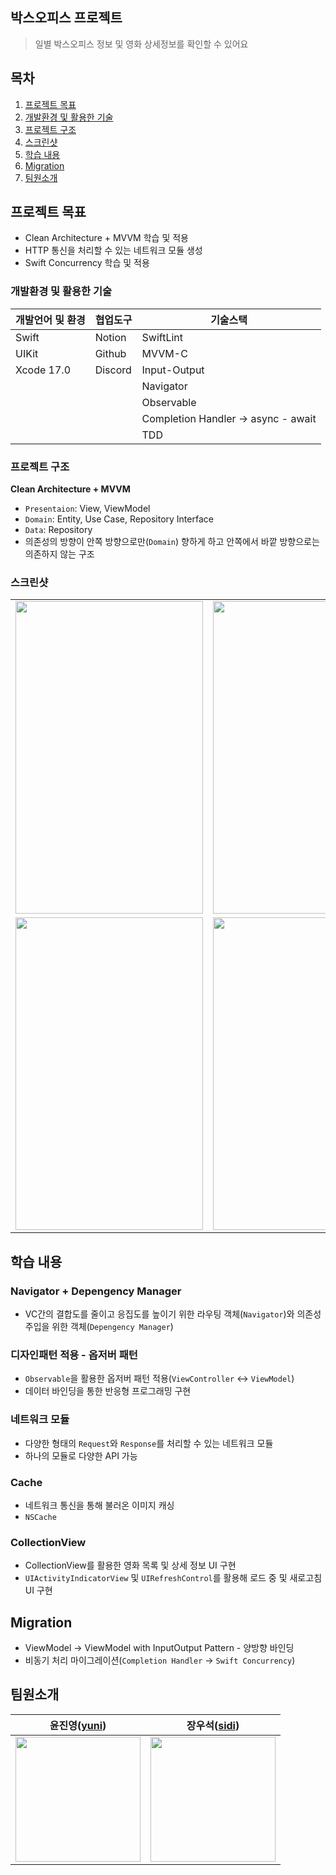 ## 박스오피스 프로젝트
> 일별 박스오피스 정보 및 영화 상세정보를 확인할 수 있어요
> 

## 목차
1. [프로젝트 목표](#프로젝트-목표)
2. [개발환경 및 활용한 기술](#개발환경-및-활용한-기술)
3. [프로젝트 구조](#프로젝트-구조)
4. [스크린샷](#스크린샷)
5. [학습 내용](#학습-내용)
6. [Migration](#migration)
7. [팀원소개](#팀원소개)

## 프로젝트 목표

- Clean Architecture + MVVM 학습 및 적용
- HTTP 통신을 처리할 수 있는 네트워크 모듈 생성
- Swift Concurrency 학습 및 적용

### 개발환경 및 활용한 기술
| 개발언어 및 환경 | 협업도구 | 기술스택 | 
| --- | --- |--- |
| Swift | Notion | SwiftLint |
| UIKit | Github  | MVVM-C |
| Xcode 17.0 | Discord | Input-Output |
|   |   | Navigator |
|   |   | Observable |
|   |   | Completion Handler → async - await |
|   |   | TDD |
  
### 프로젝트 구조

**Clean Architecture + MVVM**

- `Presentaion`: View, ViewModel
- `Domain`: Entity, Use Case, Repository Interface
- `Data`: Repository
- 의존성의 방향이 안쪽 방향으로만(`Domain`) 향하게 하고 안쪽에서 바깥 방향으로는 의존하지 않는 구조

### 스크린샷
<table>
  <tr>
    <td>
      <img src="https://github.com/tasty-code/ios-box-office/assets/133867430/d7014c97-50bd-4a80-8f8c-6a3dd18e2107" width="300" height="500" >
    </td>
    <td>
      <img src="https://github.com/tasty-code/ios-box-office/assets/133867430/aa3b37e8-8236-4439-94d5-80654028fcbe" width="300" height="500">
    </td>
    <td>
      <strong>일별 박스오피스</strong><br>
      CollectionView로 일별 박스오피스 리스트로 구현했습니다.<br><br>
      <strong>RefreshController</strong><br>
      로드 중임을 알 수 있게 하기위해 당겨서 새로고침을 구현했습니다.<br><br>
    </td>
  </tr>
  <tr>
    <td>
      <img src="https://github.com/tasty-code/ios-box-office/assets/133867430/200c611e-cc33-481c-a948-cf50db41a1b9" width="300" height="500" >
    </td>
    <td>
      <img src="https://github.com/tasty-code/ios-box-office/assets/133867430/608262f2-c0a4-4b91-b42d-b38283026b1d" width="300" height="500">
    </td>
     <td>
      <strong>영화 상세화면</strong><br>
      CollectionView로 영화 상세정보를 구현했습니다.<br><br>
      <strong>Indicator</strong><br>
      이미지가 로득되기 전에 이미지가 로드중임을 알 수 있도록 indicator를 구현했습니다.<br><br>
      <strong>Image caching</strong><br>
      한 번 로드된 이미지는 캐시를 통해 빠르게 로드될 수 있도록 구현했습니다.<br><br>
    </td>
  </tr>
</table>
  


## 학습 내용

### Navigator + Depengency Manager

- VC간의 결합도를 줄이고 응집도를 높이기 위한 라우팅 객체(`Navigator`)와 의존성 주입을 위한 객체(`Depengency Manager`)

### 디자인패턴 적용 - 옵저버 패턴

- `Observable`을 활용한 옵저버 패턴 적용(`ViewController` ↔ `ViewModel`)
- 데이터 바인딩을 통한 반응형 프로그래밍 구현

### 네트워크 모듈

- 다양한 형태의 `Request`와 `Response`를 처리할 수 있는 네트워크 모듈
- 하나의 모듈로 다양한 API 가능

### Cache

- 네트워크 통신을 통해 불러온 이미지 캐싱
- `NSCache`

### CollectionView
- CollectionView를 활용한 영화 목록 및 상세 정보 UI 구현
- `UIActivityIndicatorView` 및 `UIRefreshControl`를 활용해 로드 중 및 새로고침 UI 구현

## Migration

- ViewModel → ViewModel with InputOutput Pattern - 양방향 바인딩
- 비동기 처리 마이그레이션(`Completion Handler` → `Swift Concurrency`)

## 팀원소개

| 윤진영([yuni](https://github.com/Jin0Yun)) | 장우석([sidi](https://github.com/jus1234)) |
| --- | --- |
| <img src = "https://github.com/tasty-code/ios-box-office/assets/133867430/efcdf5c8-efb8-42ce-8992-0ff16ce266a2" width="200"> | <img src = "https://github.com/tasty-code/ios-box-office/assets/133867430/fd03b3e7-bbd2-411f-b8fb-dd9970cc9dfb." width="200"> |


